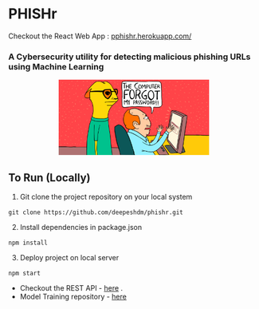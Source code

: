 # PHISHr

Checkout the React Web App : [pphishr.herokuapp.com/](http://pphishr.herokuapp.com/)

### A Cybersecurity utility for detecting malicious phishing URLs using Machine Learning


<div align="center">
<Img src="/src/assets/Phishing-Attacks.gif" width="60%"/>
</div>
  

## To Run (Locally)

1. Git clone the project repository on your local system
```javascipt
git clone https://github.com/deepeshdm/phishr.git
```

2. Install dependencies in package.json
```javascipt
npm install
```

3. Deploy project on local server
```javascipt
npm start
```


- Checkout the REST API - [here](https://github.com/deepeshdm/Phishr-API) .
- Model Training repository - [here](https://github.com/deepeshdm/Phishing-Attack-Domain-Detection)






